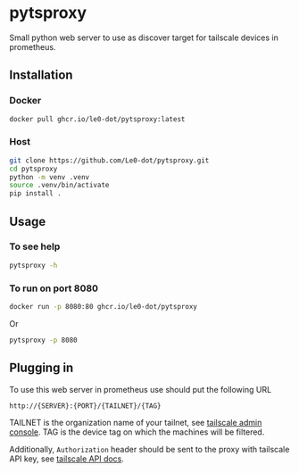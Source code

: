 # pytsproxy

Small python web server to use as discover target for tailscale devices in prometheus.

## Installation

### Docker

```sh
docker pull ghcr.io/le0-dot/pytsproxy:latest
```

### Host

```sh
git clone https://github.com/Le0-dot/pytsproxy.git
cd pytsproxy
python -m venv .venv
source .venv/bin/activate
pip install .
```

## Usage

### To see help

```sh
pytsproxy -h
```

### To run on port 8080
```sh
docker run -p 8080:80 ghcr.io/le0-dot/pytsproxy
```

Or

```sh
pytsproxy -p 8080
```

## Plugging in

To use this web server in prometheus use should put the following URL

```
http://{SERVER}:{PORT}/{TAILNET}/{TAG}
```

TAILNET is the organization name of your tailnet, see [tailscale admin console](https://login.tailscale.com/admin/settings/general).
TAG is the device tag on which the machines will be filtered.

Additionally, `Authorization` header should be sent to the proxy with tailscale API key, see [tailscale API docs](https://tailscale.com/api#description/authentication).
